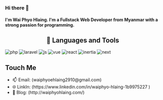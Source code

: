 ### Hi there 👋

#### I'm Wai Phyo Hlaing. I'm a Fullstack Web Developer from Myanmar with a strong passion for programming.

<h2 align="center"> 🔭 Languages and Tools</h2>

![php](https://img.shields.io/static/v1?style=flat&logo=php&label=PHP&message=✔️&color=blueviolet)
![laravel](https://img.shields.io/static/v1?style=flat&logo=laravel&label=Laravel&message=✔️&color=red)
![js](https://img.shields.io/static/v1?style=flat&logo=javascript&label=JavaScript&message=✔️&color=yellow)
![vue](https://img.shields.io/static/v1?style=flat&logo=vuejs&label=VueJs&message=✔️&color=green)
![react](https://img.shields.io/static/v1?style=flat&logo=react&label=React&message=✔️&color=violet)
![inertia](https://img.shields.io/static/v1?style=flat&logo=inertia&label=InertiaJs&message=✔️&color=red)
![next](https://img.shields.io/static/v1?style=flat&logo=electron&label=NextJs&message=✔️&color=blue)
## Touch Me
<ul className="list-disc list-inside text-sm sm:text-base" style={{ listStyleType: 'none' }}>
          <li>
 📫 Email: (waiphyoehlaing2910@gmail.com)
          </li>
          <li>
 🌐 LinkIn: (https://www.linkedin.com/in/waiphyo-hlaing-1b9975227 )         
          </li>
          <li> 
 🤖 Blog: (http://waiphyohlaing.com/)
          </li>
</ul>
